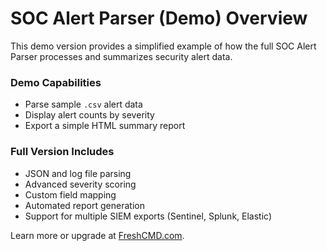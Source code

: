 # SOC Alert Parser (Demo) Overview

This demo version provides a simplified example of how the full SOC Alert Parser processes and summarizes security alert data.

### Demo Capabilities
- Parse sample `.csv` alert data
- Display alert counts by severity
- Export a simple HTML summary report

### Full Version Includes
- JSON and log file parsing
- Advanced severity scoring
- Custom field mapping
- Automated report generation
- Support for multiple SIEM exports (Sentinel, Splunk, Elastic)

Learn more or upgrade at [FreshCMD.com](https://freshcmd.com).
